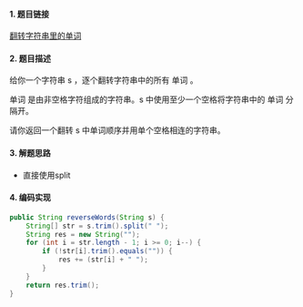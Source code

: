 

#### 1. 题目链接
[翻转字符串里的单词](https://leetcode-cn.com/problems/reverse-words-in-a-string/)

#### 2. 题目描述
给你一个字符串 s ，逐个翻转字符串中的所有 单词 。

单词 是由非空格字符组成的字符串。s 中使用至少一个空格将字符串中的 单词 分隔开。

请你返回一个翻转 s 中单词顺序并用单个空格相连的字符串。

#### 3. 解题思路

* 直接使用split


#### 4. 编码实现
``` java
public String reverseWords(String s) {
    String[] str = s.trim().split(" ");
    String res = new String("");
    for (int i = str.length - 1; i >= 0; i--) {
        if (!str[i].trim().equals("")) {
            res += (str[i] + " ");
        }
    }
    return res.trim();
}
```

